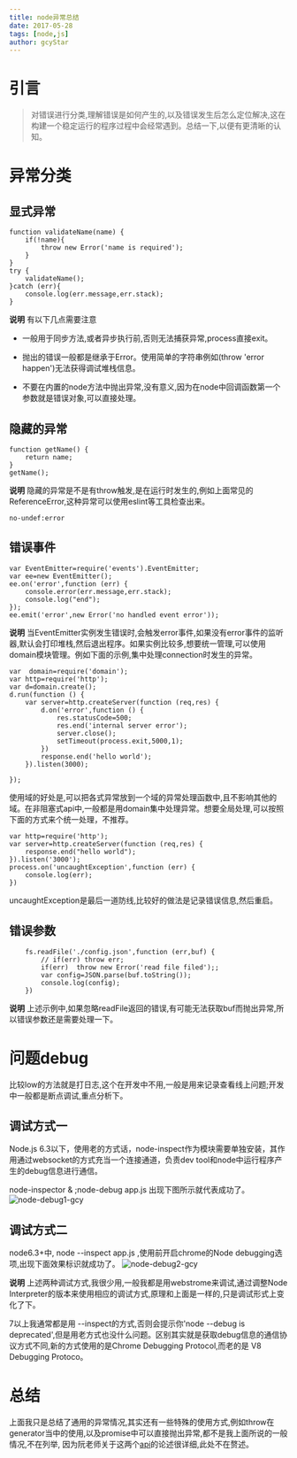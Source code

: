 ```yaml
---
title: node异常总结
date: 2017-05-28
tags: [node,js]
author: gcyStar
---
```

# 引言
>  对错误进行分类,理解错误是如何产生的,以及错误发生后怎么定位解决,这在构建一个稳定运行的程序过程中会经常遇到。总结一下,以便有更清晰的认知。

# 异常分类

## 显式异常

```
function validateName(name) {
    if(!name){
        throw new Error('name is required');
    }
}
try {
    validateName();
}catch (err){
    console.log(err.message,err.stack);
}
```
**说明** 有以下几点需要注意

* 一般用于同步方法,或者异步执行前,否则无法捕获异常,process直接exit。

* 抛出的错误一般都是继承于Error。使用简单的字符串例如(throw 'error happen')无法获得调试堆栈信息。

* 不要在内置的node方法中抛出异常,没有意义,因为在node中回调函数第一个参数就是错误对象,可以直接处理。

## 隐藏的异常

```
function getName() {
    return name;
}
getName();

```

**说明**  隐藏的异常是不是有throw触发,是在运行时发生的,例如上面常见的ReferenceError,这种异常可以使用eslint等工具检查出来。
```
no-undef:error
```

## 错误事件

```
var EventEmitter=require('events').EventEmitter;
var ee=new EventEmitter();
ee.on('error',function (err) {
    console.error(err.message,err.stack);
    console.log("end");
});
ee.emit('error',new Error('no handled event error'));

```

**说明**  当EventEmitter实例发生错误时,会触发error事件,如果没有error事件的监听器,默认会打印堆栈,然后退出程序。如果实例比较多,想要统一管理,可以使用domain模块管理。例如下面的示例,集中处理connection时发生的异常。
```
var  domain=require('domain');
var http=require('http');
var d=domain.create();
d.run(function () {
    var server=http.createServer(function (req,res) {
        d.on('error',function () {
            res.statusCode=500;
            res.end('internal server error');
            server.close();
            setTimeout(process.exit,5000,1);
        })
        response.end('hello world');
    }).listen(3000);

});
```
使用域的好处是,可以把各式异常放到一个域的异常处理函数中,且不影响其他的域。在非阻塞式api中,一般都是用domain集中处理异常。想要全局处理,可以按照下面的方式来个统一处理，不推荐。
```
var http=require('http');
var server=http.createServer(function (req,res) {
    response.end("hello world");
}).listen('3000');
process.on('uncaughtException',function (err) {
    console.log(err);
})
```
uncaughtException是最后一道防线,比较好的做法是记录错误信息,然后重启。

## 错误参数

```
    fs.readFile('./config.json',function (err,buf) {
        // if(err) throw err;
        if(err)  throw new Error('read file filed');;
        var config=JSON.parse(buf.toString());
        console.log(config);
    })
```
**说明**  上述示例中,如果忽略readFile返回的错误,有可能无法获取buf而抛出异常,所以错误参数还是需要处理一下。

# 问题debug
比较low的方法就是打日志,这个在开发中不用,一般是用来记录查看线上问题;开发中一般都是断点调试,重点分析下。

## 调试方式一
Node.js 6.3以下，使用老的方式话，node-inspect作为模块需要单独安装，其作用通过websocket的方式充当一个连接通道，负责dev tool和node中运行程序产生的debug信息进行通信。

node-inspector  &  ;node-debug app.js
出现下图所示就代表成功了。
![node-debug1-gcy](https://img.wuage.com/149602217013137debug1.png)

## 调试方式二

node6.3+中, node --inspect app.js  ,使用前开启chrome的Node debugging选项,出现下面效果标识就成功了。
![node-debug2-gcy](https://img.wuage.com/14960233432134debug2.png)

**说明**  上述两种调试方式,我很少用,一般我都是用webstrome来调试,通过调整Node Interpreter的版本来使用相应的调试方式,原理和上面是一样的,只是调试形式上变化了下。

7以上我通常都是用 --inspect的方式,否则会提示你'node --debug is deprecated',但是用老方式也没什么问题。区别其实就是获取debug信息的通信协议方式不同,新的方式使用的是Chrome Debugging Protocol,而老的是 V8 Debugging Protoco。

# 总结
上面我只是总结了通用的异常情况,其实还有一些特殊的使用方式,例如throw在generator当中的使用,以及promise中可以直接抛出异常,都不是我上面所说的一般情况,不在列举,
因为阮老师关于这两个[api](http://es6.ruanyifeng.com/#docs/generator)的论述很详细,此处不在赘述。














